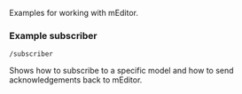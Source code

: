 Examples for working with mEditor.

### Example subscriber 

`/subscriber`

Shows how to subscribe to a specific model and how to send acknowledgements back to mEditor.

